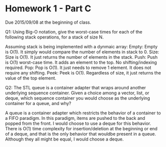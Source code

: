 
Homework 1 - Part C
===================

Due 2015/09/08 at the beginning of class.


Q1: Using Big-O notation, give the worst-case times for each of the following stack operations, for a stack of size N.

Assuming stack is being implemented with a dynmaic array:
Empty: Empty is O(1). It simply would compare the number of elements in stack to 0.
Size: Size is O(1). It just returns the number of elements in the stack.
Push: Push is O(1) worst-case time. It adds an element to the top. No shifting/indexing required.
Pop: Pop is O(1). It just needs to remove 1 element. It does not require any shifting.
Peek:  Peek is O(1). Regardless of size, it just returns the value of the top element.

Q2: The STL queue is a container adapter that wraps around another underlying sequence container.  Given a choice among a vector, list, or deque, which sequence container you would choose as the underlying container for a queue, and why?

A queue is a container adapter which restricts the behavior of a container to a FIFO paradigm.
In this paradigm, items are pushed to the back and popped from the front. I would choose to use
a deque for this behavior. There is O(1) time complexity for insertion/deletion at the beginning
or end of a deque, and that is the only behavior that wouldbe present in a queue. Although they
all might be equal, I would choose a deque. 
